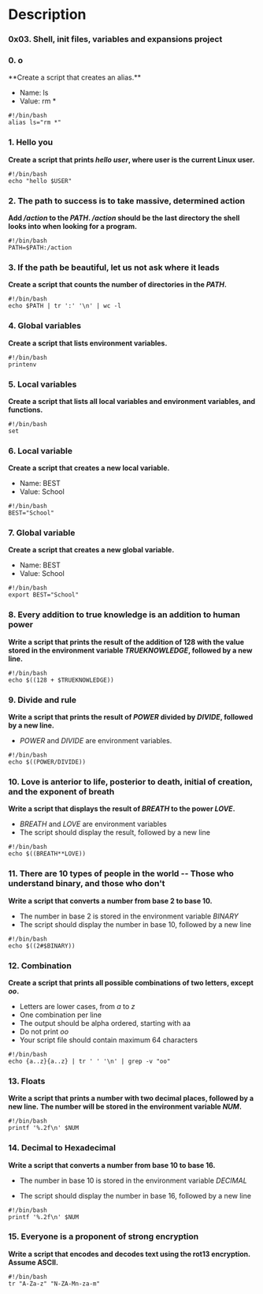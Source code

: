 
<h1> Description </h1>
<h3> 0x03. Shell, init files, variables and expansions project</h3>


<h3>0. o </h3>
**Create a script that creates an alias.**

* Name: ls
* Value: rm *

```
#!/bin/bash
alias ls="rm *"
```


<h3>1. Hello you</h3>

**Create a script that prints _hello user_, where user is the current Linux user.**

```
#!/bin/bash
echo "hello $USER"
```

<h3>2. The path to success is to take massive, determined action</h3>

**Add _/action_ to the _PATH_. _/action_ should be the last directory the shell looks into when looking for a program.**

```
#!/bin/bash
PATH=$PATH:/action
```

<h3>3. If the path be beautiful, let us not ask where it leads</h3>

**Create a script that counts the number of directories in the _PATH_.**

```
#!/bin/bash
echo $PATH | tr ':' '\n' | wc -l
```


<h3>4. Global variables</h3>

**Create a script that lists environment variables.**

```
#!/bin/bash
printenv
```

<h3>5. Local variables</h3>

**Create a script that lists all local variables and environment variables, and functions.**

```
#!/bin/bash
set
```


<h3>6. Local variable</h3>

**Create a script that creates a new local variable.**

* Name: BEST
* Value: School
```
#!/bin/bash
BEST="School"
```

<h3>7. Global variable</h3>

**Create a script that creates a new global variable.**

* Name: BEST
* Value: School
```
#!/bin/bash
export BEST="School"
```


<h3>8. Every addition to true knowledge is an addition to human power</h3>

**Write a script that prints the result of the addition of 128 with the value stored in the
environment variable _TRUEKNOWLEDGE_, followed by a new line.**
```
#!/bin/bash
echo $((128 + $TRUEKNOWLEDGE))
```


<h3>9. Divide and rule</h3>

**Write a script that prints the result of _POWER_ divided by _DIVIDE_, followed by a new line.**

* _POWER_ and _DIVIDE_ are environment variables.
```
#!/bin/bash
echo $((POWER/DIVIDE))
```


<h3>10. Love is anterior to life, posterior to death, initial of creation, and the exponent of breath</h3>

**Write a script that displays the result of _BREATH_ to the power _LOVE_.**

* _BREATH_ and _LOVE_ are environment variables
* The script should display the result, followed by a new line
```
#!/bin/bash
echo $((BREATH**LOVE))
```

<h3>11. There are 10 types of people in the world -- Those who understand binary, and those who don't</h3>

**Write a script that converts a number from base 2 to base 10.**

* The number in base 2 is stored in the environment variable _BINARY_
* The script should display the number in base 10, followed by a new line
```
#!/bin/bash
echo $((2#$BINARY))
```

<h3>12. Combination</h3>

**Create a script that prints all possible combinations of two letters, except _oo_.**

* Letters are lower cases, from _a_ to _z_
* One combination per line
* The output should be alpha ordered, starting with aa
* Do not print _oo_
* Your script file should contain maximum 64 characters
```
#!/bin/bash
echo {a..z}{a..z} | tr ' ' '\n' | grep -v "oo"
```


<h3>13. Floats</h3>

**Write a script that prints a number with two decimal places, followed by a new line.**
**The number will be stored in the environment variable _NUM_.**
```
#!/bin/bash
printf '%.2f\n' $NUM
```


<h3>14. Decimal to Hexadecimal</h3>

**Write a script that converts a number from base 10 to base 16.**

* The number in base 10 is stored in the environment variable _DECIMAL_

* The script should display the number in base 16, followed by a new line

```
#!/bin/bash 
printf '%.2f\n' $NUM
```

<h3>15. Everyone is a proponent of strong encryption</h3>

**Write a script that encodes and decodes text using the rot13 encryption. Assume ASCII.**
```
#!/bin/bash
tr "A-Za-z" "N-ZA-Mn-za-m"
```

